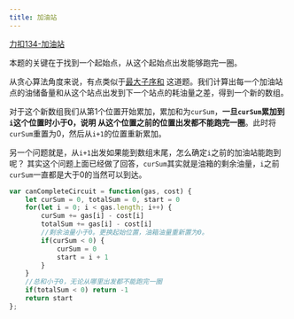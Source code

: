 ```yaml
---
title: 加油站
---
```

[力扣134-加油站](https://leetcode.cn/problems/gas-station/)

本题的关键在于找到一个起始点，从这个起始点出发能够跑完一圈。

从贪心算法角度来说，有点类似于[最大子序和](https://griki4.github.io/VuePress-Blog/algorithm/greedy/03_maximum_subarray.html)
这道题。我们计算出每一个加油站点的油储备量和从这个站点出发到下一个站点的耗油量之差，得到一个新的数组。

对于这个新数组我们从第1个位置开始累加，累加和为`curSum`，**一旦`curSum`累加到`i`这个位置时小于0，说明
从这个位置之前的位置出发都不能跑完一圈**。此时将`curSum`重置为0，然后从`i+1`的位置重新累加。

另一个问题就是，从`i+1`出发如果能到数组末尾，怎么确定`i`之前的加油站能跑到呢？
其实这个问题上面已经做了回答，`curSum`其实就是油箱的剩余油量，`i`之前`curSum`一直都是大于0的当然可以到达。

```javascript
var canCompleteCircuit = function(gas, cost) {
    let curSum = 0, totalSum = 0, start = 0
    for(let i = 0; i < gas.length; i++) {
        curSum += gas[i] - cost[i]
        totalSum += gas[i] - cost[i]
        //剩余油量小于0。更换起始位置，油箱油量重新置为0。
        if(curSum < 0) {
            curSum = 0
            start = i + 1
        }
    }
    //总和小于0，无论从哪里出发都不能跑完一圈
    if(totalSum < 0) return -1
    return start
};
```
